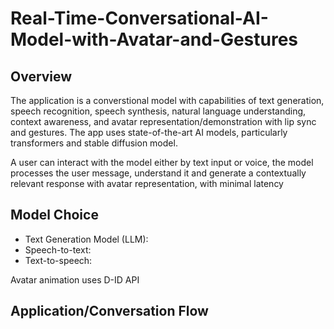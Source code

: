 # Real-Time-Conversational-AI-Model-with-Avatar-and-Gestures


## Overview

The application is a converstional model with capabilities of text generation, speech recognition, speech synthesis, natural language understanding, context awareness, and avatar representation/demonstration with lip sync and gestures. The app uses state-of-the-art AI models, particularly transformers and stable diffusion model. 

A user can interact with the model either by text input or voice, the model processes the user message, understand it and generate a contextually relevant response with avatar representation, with minimal latency

## Model Choice
* Text Generation Model (LLM):
* Speech-to-text:
* Text-to-speech:

Avatar animation uses D-ID API

## Application/Conversation Flow
